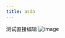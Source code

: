 ```yaml
---
title: asda
---
```

测试直接编辑
![image](https://user-images.githubusercontent.com/62639956/201358340-ab1a7583-875a-4efb-b282-380bb54ae339.png)
